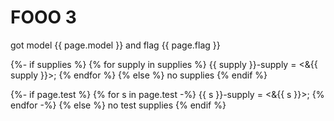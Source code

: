# FOOO 3

got model {{ page.model }} and flag {{ page.flag }}

{%- if supplies %}
{% for supply in supplies %}
    {{ supply }}-supply = <&{{ supply }}>;
{% endfor %}
{% else %}
no supplies
{% endif %}

{%- if page.test %}
{% for s in page.test -%}
    {{ s }}-supply = <&{{ s }}>;
{% endfor -%}
{% else %}
no test supplies
{% endif %}
